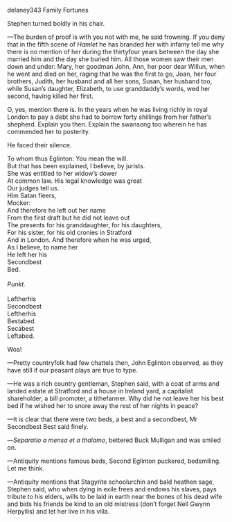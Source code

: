 delaney343 Family Fortunes

Stephen turned boldly in his chair.

—The burden of proof is with you not with me, he said frowning. If you
deny that in the fifth scene of *Hamlet* he has branded her with infamy
tell me why there is no mention of her during the thirtyfour years
between the day she married him and the day she buried him. All those
women saw their men down and under: Mary, her goodman John, Ann, her
poor dear Willun, when he went and died on her, raging that he was the
first to go, Joan, her four brothers, Judith, her husband and all her
sons, Susan, her husband too, while Susan’s daughter, Elizabeth, to use
granddaddy’s words, wed her second, having killed her first.

O, yes, mention there is. In the years when he was living richly in
royal London to pay a debt she had to borrow forty shillings from her
father’s shepherd. Explain you then. Explain the swansong too wherein he
has commended her to posterity.

He faced their silence.

To whom thus Eglinton: You mean the will.\
 But that has been explained, I believe, by jurists.\
 She was entitled to her widow’s dower\
 At common law. His legal knowledge was great\
 Our judges tell us.\
             Him Satan fleers,\
 Mocker:\
             And therefore he left out her name\
 From the first draft but he did not leave out\
 The presents for his granddaughter, for his daughters,\
 For his sister, for his old cronies in Stratford\
 And in London. And therefore when he was urged,\
 As I believe, to name her\
 He left her his\
 Secondbest\
 Bed.\
\
             *Punkt.*\
\
 Leftherhis\
 Secondbest\
 Leftherhis\
 Bestabed\
 Secabest\
 Leftabed.

Woa!

—Pretty countryfolk had few chattels then, John Eglinton observed, as
they have still if our peasant plays are true to type.

—He was a rich country gentleman, Stephen said, with a coat of arms and
landed estate at Stratford and a house in Ireland yard, a capitalist
shareholder, a bill promoter, a tithefarmer. Why did he not leave her
his best bed if he wished her to snore away the rest of her nights in
peace?

—It is clear that there were two beds, a best and a secondbest, Mr
Secondbest Best said finely.

—*Separatio a mensa et a thalamo*, bettered Buck Mulligan and was smiled
on.

—Antiquity mentions famous beds, Second Eglinton puckered, bedsmiling.
Let me think.

—Antiquity mentions that Stagyrite schoolurchin and bald heathen sage,
Stephen said, who when dying in exile frees and endows his slaves, pays
tribute to his elders, wills to be laid in earth near the bones of his
dead wife and bids his friends be kind to an old mistress (don’t forget
Nell Gwynn Herpyllis) and let her live in his villa.

